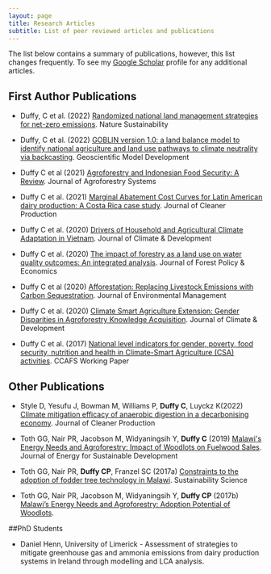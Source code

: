 ```yaml
---
layout: page
title: Research Articles
subtitle: List of peer reviewed articles and publications
---
```


The list below contains a summary of publications, however, this list changes frequently. To see my [Google Scholar](https://scholar.google.com/citations?user=Rqj7SVcAAAAJ&hl=en) profile for any additional articles.

## First Author Publications
- Duffy, C et al. (2022) [Randomized national land management strategies for net-zero emissions](https://go.nature.com/3CyP5Wq). Nature Sustainability

- Duffy, C et al. (2022) [GOBLIN version 1.0: a land balance model to identify national agriculture and land use pathways to climate neutrality via backcasting](https://gmd.copernicus.org/articles/15/2239/2022/). Geoscientific Model Development

- Duffy C et al (2021) [Agroforestry and Indonesian Food Security: A Review](https://link.springer.com/article/10.1007/s10457-021-00632-8). Journal of Agroforestry Systems

- Duffy C et al. (2021) [Marginal Abatement Cost Curves for Latin American dairy production: A Costa Rica case study](https://bit.ly/3yD2XO8). Journal of Cleaner Production

- Duffy C et al. (2020) [Drivers of Household and Agricultural Climate Adaptation in Vietnam](https://bit.ly/3CVKQFQ). Journal of Climate & Development

- Duffy C et al. (2020) [The impact of forestry as a land use on water quality outcomes: An integrated analysis](https://www.sciencedirect.com/science/article/pii/S1389934119306598). Journal of Forest Policy & Economics

- Duffy C et al (2020) [Afforestation: Replacing Livestock Emissions with Carbon Sequestration](https://www.sciencedirect.com/science/article/pii/S0301479720304576). Journal of Environmental Management

- Duffy C et al. (2020) [Climate Smart Agriculture Extension: Gender Disparities in Agroforestry Knowledge Acquisition](https://bit.ly/3VqCPjp). Journal of Climate & Development

- Duffy C et al. (2017) [National level indicators for gender, poverty, food security, nutrition and health in Climate-Smart Agriculture (CSA) activities](https://bit.ly/3CwB37z). CCAFS Working Paper

## Other Publications
- Style D, Yesufu J, Bowman M, Williams P, **Duffy C**, Luyckz K(2022) [Climate mitigation efficacy of anaerobic digestion in a decarbonising economy](https://bit.ly/3TjQPtk). Journal of Cleaner Production

- Toth GG, Nair PR, Jacobson M, Widyaningsih Y, **Duffy C** (2019) [Malawi's Energy Needs and Agroforestry: Impact of Woodlots on Fuelwood Sales](https://www.sciencedirect.com/science/article/pii/S0973082618302394). Journal of Energy for Sustainable Development

- Toth GG, Nair PR, **Duffy CP**, Franzel SC (2017a) [Constraints to the adoption of fodder tree technology in Malawi](https://link.springer.com/article/10.1007/s11625-017-0460-2). Sustainability Science

- Toth GG, Nair PR, Jacobson M, Widyaningsih Y, **Duffy CP** (2017b) [Malawi’s Energy Needs and Agroforestry: Adoption Potential of Woodlots](https://bit.ly/3S2c3Lg).

##PhD Students
- Daniel Henn, University of Limerick - Assessment of strategies to mitigate greenhouse gas and ammonia emissions from dairy production systems in Ireland through modelling and LCA analysis.
